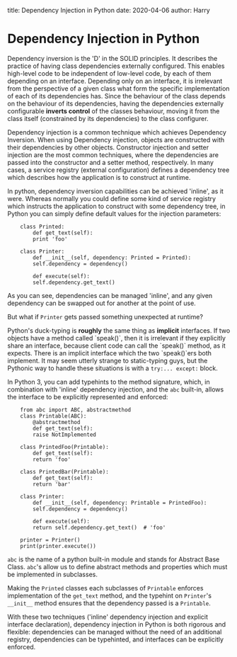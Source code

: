title: Dependency Injection in Python
date: 2020-04-06
author: Harry

# Dependency Injection in Python


Dependency inversion is the 'D' in the SOLID principles. It
describes the practice of having class dependencies externally
configured. This enables high-level code to be independent of
low-level code, by each of them depending on an
interface. Depending only on an interface, it is irrelevant from
the perspective of a given class what form the specific
implementation of each of its dependencies has. Since the
behaviour of the class depends on the behaviour of its
dependencies, having the dependencies externally configurable
**inverts control** of the classes behaviour, moving it from the
class itself (constrained by its dependencies) to the class
configurer.

Dependency injection is a common technique which achieves
Dependency Inversion. When using Dependency injection, objects
are constructed with their dependencies by other
objects. Constructor injection and setter injection are the most
common techniques, where the dependencies are passed into the
constructor and a setter method, respectively. In many cases, a
service registry (external configuration) defines a dependency
tree which describes how the application is to construct at
runtime.

In python, dependency inversion capabilities can be achieved
'inline', as it were. Whereas normally you could define some kind
of service registry which instructs the application to construct
with some dependency tree, in Python you can simply define default
values for the injection parameters:
```
    class Printed:
        def get_text(self):
    	print 'foo'
    
    class Printer:
        def __init__(self, dependency: Printed = Printed):
    	self.dependency = dependency()
    
        def execute(self):
    	self.dependency.get_text()
```
As you can see, dependencies can be managed 'inline', and any
given dependency can be swapped out for another at the point of
use.

But what if `Printer` gets passed something unexpected at runtime?

Python's duck-typing is ****roughly**** the same thing as **implicit**
interfaces. If two objects have a method called \`speak()\`, then it
is irrelevant if they explicitly share an interface, because
client code can call the \`speak()\` method, as it expects. There is
an implicit interface which the two \`speak()\`ers both
implement. It may seem utterly strange to static-typing guys, but the
Pythonic way to handle these situations is with a
`try:... except:` block.

In Python 3, you can add typehints to the method signature, which,
in combination with 'inline' dependency injection, and the `abc`
built-in, allows the interface to be explicitly represented and
enforced:
```
    from abc import ABC, abstractmethod
    class Printable(ABC):
        @abstractmethod
        def get_text(self):
    	raise NotImplemented
    
    class PrintedFoo(Printable):
        def get_text(self):
    	return 'foo'
    
    class PrintedBar(Printable):
        def get_text(self):
    	return 'bar'
    
    class Printer:
        def __init__(self, dependency: Printable = PrintedFoo):
    	self.dependency = dependency()
    
        def execute(self):
    	return self.dependency.get_text()  # 'foo'
    
    printer = Printer()
    print(printer.execute())
```
`abc` is the name of a python built-in module and stands for
Abstract Base Class. `abc`'s allow us to define abstract methods
and properties which must be implemented in subclasses.

Making the `Printed` classes each subclasses of `Printable`
enforces implementation of the `get_text` method, and the typehint
on `Printer`'s `__init__` method ensures that the dependency
passed is a `Printable`.

With these two techniques ('inline' dependency injection and
explicit interface declaration), dependency injection in Python is
both rigorous and flexible: dependencies can be managed without
the need of an additional registry, dependencies can be
typehinted, and interfaces can be explicitly enforced.